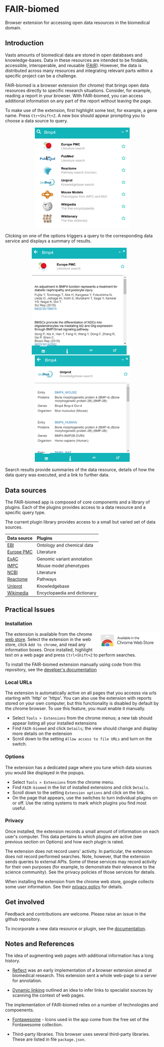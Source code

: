 # FAIR-biomed

Browser extension for accessing open data resources in the biomedical domain. 




## Introduction

Vasts amounts of biomedical data are stored in open databases and knowledge-bases. Data in these resources are intended to be findable, accessible, interoperable, and reusable ([FAIR](https://www.nature.com/articles/sdata201618)). However, the data is distributed across many resources and integrating relevant parts within a specific project can be a challenge.

FAIR-biomed is a browser extension (for chrome) that brings open data resources directly to specific research situations. Consider, for example, reading a report in your browser. With FAIR-biomed, you can access additional information on any part of the report without leaving the page.

To make use of the extension, first highlight some text, for example, a gene name. Press `Ctr+Shift+Z`. A new box should appear prompting you to choose a data source to query. 

<p align="center">
<img src="docs/img/bmp4_list.png" width="310">
</p>

Clicking on one of the options triggers a query to the corresponding data service and displays a summary of results.

<p align="center">
<img src="docs/img/bmp4_europepmc.png" width="310">
<img src="docs/img/spacer.png" width="16px">
<img src="docs/img/bmp4_uniprot.png" width="310">
</p>

Search results provide summaries of the data resource, details of how the data query was executed, and a link to further data.




## Data sources

The FAIR-biomed app is composed of core components and a library of plugins. Each of the plugins provides access to a data resource and a specific query type.

The current plugin library provides access to a small but varied set of data sources.

| Data source      | Plugins      |
| :----- | :----- |
| [EBI](https://www.ebi.ac.uk/) | Ontology and chemical data|
| [Europe PMC](https://www.europepmc.org) | Literature | 
| [ExAC](http://exac.broadinstitute.org/) | Genomic variant annotation |
| [IMPC](https://www.mousephenotype.org) | Mouse model phenotypes |
| [NCBI](https://www.ncbi.nlm.nih.gov/) | Literature |
| [Reactome](https://www.reactome.org/) | Pathways |
| [Uniprot](https://www.uniprot.org/) | Knowledgebase |
| [Wikimedia](https://www.wikimedia.org/) | Encyclopaedia and dictionary |




## Practical Issues

### Installation

<a href="https://chrome.google.com/webstore/detail/fair-biomed/kaacnnmpcdbebmkbcddpckgpgphhcdhn"><img align="right" src="docs/img/ChromeWebStore_Badge_v2_206x58.png"></a>

The extension is available from the chrome [web store](https://chrome.google.com/webstore/detail/fair-biomed/kaacnnmpcdbebmkbcddpckgpgphhcdhn). Select the extension in the web store, click `Add to chrome`, and read any information boxes. Once installed, highlight text on a web page and press `Ctrl+Shift+Z` to perform searches.   

To install the FAIR-biomed extension manually using code from this repository, see the [develper's documentation](docs/install.md)


### Local URLs

The extension is automatically active on all pages that you accesss via urls starting with 'http' or 'https'. You can also use the extension with reports stored on your own computer, but this functionality is disabled by default by the chrome browser. To use this feature, you must enable it manually.
 
 - Select `Tools > Extensions` from the chrome menus; a new tab should appear listing all your installed extensions
 - Find `FAIR-biomed` and click `Details`; the view should change and display more details on the extension
 - Scroll down to the setting `Allow access to file URLs` and turn on the switch.


### Options

The extension has a dedicated page where you tune which data sources you would like displayed in the popups. 

 - Select `Tools > Extensions` from the chrome menu.
 - Find `FAIR-biomed` in the list of installed extensions and click `Details`.
 - Scroll down to the setting `Extension options` and click on the link.
 - On the page that appears, use the switches to turn individual plugins on or off. Use the rating systems to mark which plugins you find most useful.  
 
 
### Privacy

Once installed, the extension records a small amount of information on each user's computer. This data pertains to which plugins are active (see previous section on Options) and how each plugin is rated.

The extension does not record users' activity. In particular, the extension does not record performed searches. Note, however, that the extension sends queries to external APIs. Some of these services may record activity for their own purposes (for example, to demonstrate their relevance to the science community). See the privacy policies of those services for details.

When installing the extension from the chrome web store, google collects some user information. See their [privacy policy](https://policies.google.com/privacy?hl=en-GB) for details.  



## Get involved

Feedback and contributions are welcome. Please raise an issue in the github repository.

To incorporate a new data resource or plugin, see the [documentation](docs/).




## Notes and References

The idea of augmenting web pages with additional information has a long history. 

 - [Reflect](https://scholar.google.co.uk/scholar?hl=en&as_sdt=0%2C5&q=Reflect%3A+augmented+browsing+for+the+life+scientist&btnG=) was an early implementation of a browser extension aimed at biomedical research. This extension sent a whole web-page to a server for annotation.
 
 - [Dynamic linking](https://ieeexplore.ieee.org/document/4510879) outlined an idea to infer links to specialist sources by scanning the context of web pages.  

The implementation of FAIR-biomed relies on a number of technologies and compoenents.

 - [Fontawesome](https://fontawesome.com/icons) - Icons used in the app come from the free set of the Fontawesome collection. 

 - Third-party libraries. This browser uses several third-party libraries. These are listed in file `package.json`. 
